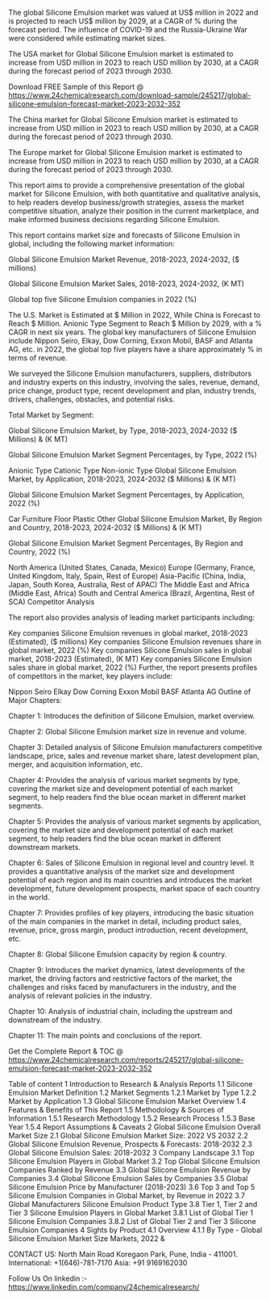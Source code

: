 The global Silicone Emulsion market was valued at US$ million in 2022 and is projected to reach US$ million by 2029, at a CAGR of % during the forecast period. The influence of COVID-19 and the Russia-Ukraine War were considered while estimating market sizes.

The USA market for Global Silicone Emulsion  market is estimated to increase from USD million in 2023 to reach USD million by 2030, at a CAGR during the forecast period of 2023 through 2030.

Download FREE Sample of this Report @ https://www.24chemicalresearch.com/download-sample/245217/global-silicone-emulsion-forecast-market-2023-2032-352

The China market for Global Silicone Emulsion market is estimated to increase from USD million in 2023 to reach USD million by 2030, at a CAGR during the forecast period of 2023 through 2030.

The Europe market for Global Silicone Emulsion market is estimated to increase from USD million in 2023 to reach USD million by 2030, at a CAGR during the forecast period of 2023 through 2030.

This report aims to provide a comprehensive presentation of the global market for Silicone Emulsion, with both quantitative and qualitative analysis, to help readers develop business/growth strategies, assess the market competitive situation, analyze their position in the current marketplace, and make informed business decisions regarding Silicone Emulsion.

This report contains market size and forecasts of Silicone Emulsion in global, including the following market information:

Global Silicone Emulsion Market Revenue, 2018-2023, 2024-2032, ($ millions)

Global Silicone Emulsion Market Sales, 2018-2023, 2024-2032, (K MT)

Global top five Silicone Emulsion companies in 2022 (%)

The U.S. Market is Estimated at $ Million in 2022, While China is Forecast to Reach $ Million.
Anionic Type Segment to Reach $ Million by 2029, with a % CAGR in next six years.
The global key manufacturers of Silicone Emulsion include Nippon Seiro, Elkay, Dow Corning, Exxon Mobil, BASF and Atlanta AG, etc. in 2022, the global top five players have a share approximately % in terms of revenue.

We surveyed the Silicone Emulsion manufacturers, suppliers, distributors and industry experts on this industry, involving the sales, revenue, demand, price change, product type, recent development and plan, industry trends, drivers, challenges, obstacles, and potential risks.

Total Market by Segment:

Global Silicone Emulsion Market, by Type, 2018-2023, 2024-2032 ($ Millions) & (K MT)

Global Silicone Emulsion Market Segment Percentages, by Type, 2022 (%)

Anionic Type
Cationic Type
Non-ionic Type
Global Silicone Emulsion Market, by Application, 2018-2023, 2024-2032 ($ Millions) & (K MT)

Global Silicone Emulsion Market Segment Percentages, by Application, 2022 (%)

Car
Furniture
Floor
Plastic
Other
Global Silicone Emulsion Market, By Region and Country, 2018-2023, 2024-2032 ($ Millions) & (K MT)

Global Silicone Emulsion Market Segment Percentages, By Region and Country, 2022 (%)

North America (United States, Canada, Mexico)
Europe (Germany, France, United Kingdom, Italy, Spain, Rest of Europe)
Asia-Pacific (China, India, Japan, South Korea, Australia, Rest of APAC)
The Middle East and Africa (Middle East, Africa)
South and Central America (Brazil, Argentina, Rest of SCA)
Competitor Analysis

The report also provides analysis of leading market participants including:

Key companies Silicone Emulsion revenues in global market, 2018-2023 (Estimated), ($ millions)
Key companies Silicone Emulsion revenues share in global market, 2022 (%)
Key companies Silicone Emulsion sales in global market, 2018-2023 (Estimated), (K MT)
Key companies Silicone Emulsion sales share in global market, 2022 (%)
Further, the report presents profiles of competitors in the market, key players include:

Nippon Seiro
Elkay
Dow Corning
Exxon Mobil
BASF
Atlanta AG
Outline of Major Chapters:

Chapter 1: Introduces the definition of Silicone Emulsion, market overview.

Chapter 2: Global Silicone Emulsion market size in revenue and volume.

Chapter 3: Detailed analysis of Silicone Emulsion manufacturers competitive landscape, price, sales and revenue market share, latest development plan, merger, and acquisition information, etc.

Chapter 4: Provides the analysis of various market segments by type, covering the market size and development potential of each market segment, to help readers find the blue ocean market in different market segments.

Chapter 5: Provides the analysis of various market segments by application, covering the market size and development potential of each market segment, to help readers find the blue ocean market in different downstream markets.

Chapter 6: Sales of Silicone Emulsion in regional level and country level. It provides a quantitative analysis of the market size and development potential of each region and its main countries and introduces the market development, future development prospects, market space of each country in the world.

Chapter 7: Provides profiles of key players, introducing the basic situation of the main companies in the market in detail, including product sales, revenue, price, gross margin, product introduction, recent development, etc.

Chapter 8: Global Silicone Emulsion capacity by region & country.

Chapter 9: Introduces the market dynamics, latest developments of the market, the driving factors and restrictive factors of the market, the challenges and risks faced by manufacturers in the industry, and the analysis of relevant policies in the industry.

Chapter 10: Analysis of industrial chain, including the upstream and downstream of the industry.

Chapter 11: The main points and conclusions of the report.

Get the Complete Report & TOC @ https://www.24chemicalresearch.com/reports/245217/global-silicone-emulsion-forecast-market-2023-2032-352

Table of content
1 Introduction to Research & Analysis Reports
1.1 Silicone Emulsion Market Definition
1.2 Market Segments
1.2.1 Market by Type
1.2.2 Market by Application
1.3 Global Silicone Emulsion Market Overview
1.4 Features & Benefits of This Report
1.5 Methodology & Sources of Information
1.5.1 Research Methodology
1.5.2 Research Process
1.5.3 Base Year
1.5.4 Report Assumptions & Caveats
2 Global Silicone Emulsion Overall Market Size
2.1 Global Silicone Emulsion Market Size: 2022 VS 2032
2.2 Global Silicone Emulsion Revenue, Prospects & Forecasts: 2018-2032
2.3 Global Silicone Emulsion Sales: 2018-2032
3 Company Landscape
3.1 Top Silicone Emulsion Players in Global Market
3.2 Top Global Silicone Emulsion Companies Ranked by Revenue
3.3 Global Silicone Emulsion Revenue by Companies
3.4 Global Silicone Emulsion Sales by Companies
3.5 Global Silicone Emulsion Price by Manufacturer (2018-2023)
3.6 Top 3 and Top 5 Silicone Emulsion Companies in Global Market, by Revenue in 2022
3.7 Global Manufacturers Silicone Emulsion Product Type
3.8 Tier 1, Tier 2 and Tier 3 Silicone Emulsion Players in Global Market
3.8.1 List of Global Tier 1 Silicone Emulsion Companies
3.8.2 List of Global Tier 2 and Tier 3 Silicone Emulsion Companies
4 Sights by Product
4.1 Overview
4.1.1 By Type - Global Silicone Emulsion Market Size Markets, 2022 &

CONTACT US:
North Main Road Koregaon Park, Pune, India - 411001.
International: +1(646)-781-7170
Asia: +91 9169162030

Follow Us On linkedin :- https://www.linkedin.com/company/24chemicalresearch/
